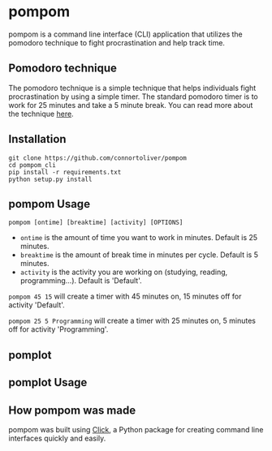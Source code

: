 # pompom

pompom is a command line interface (CLI) application that utilizes the pomodoro technique to fight procrastination and help track time.

## Pomodoro technique

The pomodoro technique is a simple technique that helps individuals fight procrastination by using a simple timer.
The standard pomodoro timer is to work for 25 minutes and take a 5 minute break. You can read more about the technique [here](https://en.wikipedia.org/wiki/Pomodoro_Technique "Pomodoro Technique").

## Installation

<!--`pip install pompom`

OR-->

```git
git clone https://github.com/connortoliver/pompom
cd pompom_cli
pip install -r requirements.txt
python setup.py install
```

## pompom Usage

`pompom [ontime] [breaktime] [activity] [OPTIONS]`

- `ontime` is the amount of time you want to work in minutes. Default is 25 minutes.
- `breaktime` is the amount of break time in minutes per cycle. Default is 5 minutes.
- `activity` is the activity you are working on (studying, reading, programming...). Default is 'Default'.

`pompom 45 15` will create a timer with 45 minutes on, 15 minutes off for activity 'Default'.

`pompom 25 5 Programming` will create a timer with 25 minutes on, 5 minutes off for activity 'Programming'.

## pomplot

<!--Update with pomplot information-->

## pomplot Usage

<!--Update with pomplot usage-->

## How pompom was made

pompom was built using [Click](https://pypi.org/project/click/ "Click on PyPI"), a Python package for creating command line interfaces quickly and easily.